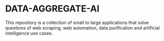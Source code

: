# DATA-AGGREGATE-AI

This repository is a collection of small to large applications that solve questions of web scraping, web automation, data purification and artificial intelligence use cases.
